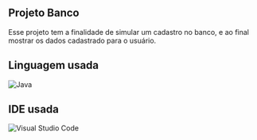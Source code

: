 ## Projeto Banco
 
  Esse projeto tem a finalidade de simular um cadastro no banco, e ao final mostrar os dados cadastrado para o usuário.


  ## Linguagem usada

  ![Java](https://img.shields.io/badge/java-%23ED8B00.svg?style=for-the-badge&logo=openjdk&logoColor=white)

  ## IDE usada

  ![Visual Studio Code](https://img.shields.io/badge/Visual%20Studio%20Code-0078d7.svg?style=for-the-badge&logo=visual-studio-code&logoColor=white)




